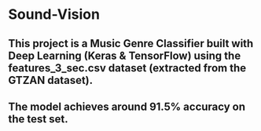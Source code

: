 # Sound-Vision

## This project is a Music Genre Classifier built with Deep Learning (Keras & TensorFlow) using the features_3_sec.csv dataset (extracted from the GTZAN dataset). 

## The model achieves around 91.5% accuracy on the test set.
